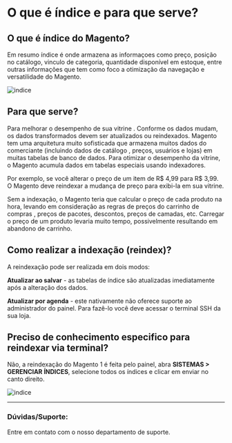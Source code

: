 # O que é índice e para que serve?

## O que é índice do Magento?

Em resumo índice é onde armazena as informaçoes como preço, posição no catálogo, vinculo de categoria, quantidade disponível em estoque, entre outras informações que tem como foco a otimização da navegação e versatilidade do Magento.

![indice](https://github.com/Oficina-do-Dev/Tutoriais/blob/main/Magento_1/09%20-%20O%20que%20é%20indice%20e%20para%20que%20serve/images/image1.png)

## Para que serve?

Para melhorar o desempenho de sua vitrine . Conforme os dados mudam, os dados transformados devem ser atualizados ou reindexados. Magento tem uma arquitetura muito sofisticada que armazena muitos dados do comerciante (incluindo dados de catálogo , preços, usuários e lojas) em muitas tabelas de banco de dados. Para otimizar o desempenho da vitrine, o Magento acumula dados em tabelas especiais usando indexadores.

Por exemplo, se você alterar o preço de um item de R$ 4,99 para R$ 3,99. O Magento deve reindexar a mudança de preço para exibi-la em sua vitrine.

Sem a indexação, o Magento teria que calcular o preço de cada produto na hora, levando em consideração as regras de preços do carrinho de compras , preços de pacotes, descontos, preços de camadas, etc. Carregar o preço de um produto levaria muito tempo, possivelmente resultando em abandono de carrinho.

## Como realizar a indexação (reindex)?

A reindexação pode ser realizada em dois modos:

**Atualizar ao salvar** - as tabelas de índice são atualizadas imediatamente após a alteração dos dados.

**Atualizar por agenda** - este nativamente não oferece suporte ao administrador do painel. Para fazê-lo você deve acessar o terminal SSH da sua loja.

## Preciso de conhecimento especifico para reindexar via terminal?

Não, a reindexação do Magento 1 é feita pelo painel, abra **SISTEMAS > GERENCIAR ÍNDICES**, selecione todos os índices e clicar em enviar no canto direito.

![indice](https://github.com/Oficina-do-Dev/Tutoriais/blob/main/Magento_1/09%20-%20O%20que%20é%20indice%20e%20para%20que%20serve/images/image2.png)

<hr>

### Dúvidas/Suporte:
Entre em contato com o nosso departamento de suporte.